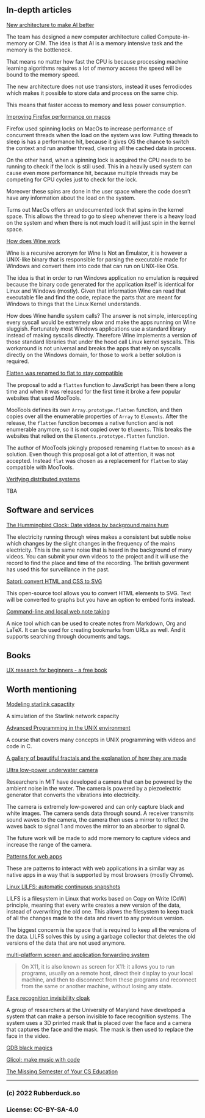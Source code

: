 ## In-depth articles

[New architecture to make AI better](https://blog.seas.upenn.edu/rethinking-the-computer-chip-in-the-age-of-ai/)

The team has designed a new computer architecture called Compute-in-memory or CIM. The idea is that AI is a memory intensive task and the memory is the bottleneck.

That means no matter how fast the CPU is because processing machine learning algorithms requires a lot of memory access the speed will be bound to the memory speed.

The new architecture does not use transistors, instead it uses ferrodiodes which makes it possible to store data and process on the same chip.

This means that faster access to memory and less power consumption.

[Improving Firefox performance on macos](https://hacks.mozilla.org/2022/10/improving-firefox-responsiveness-on-macos/)

Firefox used spinning locks on MacOs to increase performance of concurrent threads when the load on the system was low. Putting threads to sleep is has a performance hit, because it gives OS the chance to switch the context and run another thread, clearing all the cached data in process.

On the other hand, when a spinning lock is acquired the CPU needs to be running to check if the lock is still used. This in a heavily used system can cause even more performance hit, because multiple threads may be competing for CPU cycles just to check for the lock.

Moreover these spins are done in the user space where the code doesn’t have any information about the load on the system.

Turns out MacOs offers an undocumented lock that spins in the kernel space. This allows the thread to go to sleep whenever there is a heavy load on the system and when there is not much load it will just spin in the kernel space.

[How does Wine work](https://werat.dev/blog/how-wine-works-101/)

Wine is a recursive acronym for Wine Is Not an Emulator, it is however a UNIX-like binary that is responsible for parsing the executable made for Windows and convert them into code that can run on UNIX-like OSs.

The idea is that in order to run Windows application no emulation is required because the binary code generated for the application itself is identical for Linux and Windows (mostly). Given that information Wine can read that executable file and find the code, replace the parts that are meant for Windows to things that the Linux Kernel understands.

How does Wine handle system calls? The answer is not simple, intercepting every syscall would be extremely slow and make the apps running on Wine sluggish. Fortunately most Windows applications use a standard library instead of making syscalls directly. Therefore Wine implements a version of those standard libraries that under the hood call Linux kernel syscalls. This workaround is not universal and breaks the apps that rely on syscalls directly on the Windows domain, for those to work a better solution is required.

[Flatten was renamed to flat to stay compatible](https://developer.chrome.com/blog/smooshgate/)

The proposal to add a `flatten` function to JavaScript has been there a long time and when it was released for the first time it broke a few popular websites that used MooTools.

MooTools defines its own `Array.prototype.flatten` function, and then copies over all the enumerable properties of `Array` to `Elements`. After the release, the `flatten` function becomes a native function and is not enumerable anymore, so it is not copied over to `Elements`. This breaks the websites that relied on the `Elements.prototype.flatten` function.

The author of MooTools jokingly proposed renaming `flatten` to `smoosh` as a solution. Even though this proposal got a lot of attention, it was not accepted. Instead `flat` was chosen as a replacement for `flatten` to stay compatible with MooTools.

[Verifying distributed systems](https://lawrencecpaulson.github.io/2022/10/12/verifying-distributed-systems-isabelle.html)

TBA

## Software and services

[The Hummingbird Clock: Date videos by background mains hum](git@github.com:aminmarashi/rubberduck.git)

The electricity running through wires makes a consistent but subtle noise which changes by the slight changes in the frequency of the mains electricity. This is the same noise that is heard in the background of many videos. You can submit your own videos to the project and it will use the record to find the place and time of the recording. The british goverment has used this for surveillance in the past.

[Satori: convert HTML and CSS to SVG](https://github.com/vercel/satori)

This open-source tool allows you to convert HTML elements to SVG. Text will be converted to graphs but you have an option to embed fonts instead.

[Command-line and local web note taking](https://xwmx.github.io/nb/)

A nice tool which can be used to create notes from Markdown, Org and LaTeX. It can be used for creating bookmarks from URLs as well. And it supports searching through documents and tags.

## Books

[UX research for beginners - a free book](https://urbook.fordes.de/)

## Worth mentioning

[Modeling starlink capactity](https://mikepuchol.com/modeling-starlink-capacity-843b2387f501)

A simulation of the Starlink network capacity

[Advanced Programming in the UNIX environment](https://stevens.netmeister.org/631/)

A course that covers many concepts in UNIX programming with videos and code in C.

[A gallery of beautiful fractals and the explanation of how they are made](https://www.fractal.garden/)

[Ultra low-power underwater camera](https://news.mit.edu/2022/battery-free-wireless-underwater-camera-0926)

Researchers in MIT have developed a camera that can be powered by the ambient noise in the water. The camera is powered by a piezoelectric generator that converts the vibrations into electricity.

The camera is extremely low-powered and can only capture black and white images. The camera sends data through sound. A receiver transmits sound waves to the camera, the camera then uses a mirror to reflect the waves back to signal 1 and moves the mirror to an absorber to signal 0.

The future work will be made to add more memory to capture videos and increase the range of the camera.

[Patterns for web apps](https://web.dev/new-patterns-for-amazing-apps/)

These are patterns to interact with web applications in a similar way as native apps in a way that is supported by most browsers (mostly Chrome).

[Linux LILFS: automatic continuous snapshots](https://dataswamp.org/~solene/2022-10-05-linux-nilfs-filesystem.html)

LILFS is a filesystem in Linux that works based on Copy on Write (CoW) principle, meaning that every write creates a new version of the data, instead of overwriting the old one. This allows the filesystem to keep track of all the changes made to the data and revert to any previous version.

The biggest concern is the space that is required to keep all the versions of the data. LILFS solves this by using a garbage collector that deletes the old versions of the data that are not used anymore.

[multi-platform screen and application forwarding system](https://xpra.org/)

>  On X11, it is also known as screen for X11: it allows you to run programs, usually on a remote host, direct their display to your local machine, and then to disconnect from these programs and reconnect from the same or another machine, without losing any state. 

[Face recognition invisibility cloak](https://www.cs.umd.edu/~tomg/projects/invisible/)

A group of researchers at the University of Maryland have developed a system that can make a person invisible to face recognition systems. The system uses a 3D printed mask that is placed over the face and a camera that captures the face and the mask. The mask is then used to replace the face in the video.

[GDB black magics](http://luajit.io/post/2022/gdb-black-magics/)

[Glicol: make music with code](https://glicol.com/)

[The Missing Semester of Your CS Education](https://missing.csail.mit.edu/)

---
### (c) 2022 Rubberduck.so
### License: CC-BY-SA-4.0
